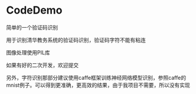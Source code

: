 # CodeDemo
简单的一个验证码识别

用于识别清华教务系统的验证码识别，验证码字符不能有粘连

图像处理使用PIL库

如果有好的二次开发，欢迎提交

另外，字符识别那部分建议使用caffe框架训练神经网络模型识别，参照caffe的mnist例子。可以得到更准确，更高效的结果，由于我项目不需要，所以没有实现
